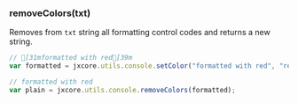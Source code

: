 ### removeColors(txt)

Removes from `txt` string all formatting control codes and returns a new string.

```js
// [31mformatted with red[39m
var formatted = jxcore.utils.console.setColor("formatted with red", "red");

// formatted with red
var plain = jxcore.utils.console.removeColors(formatted);
```
